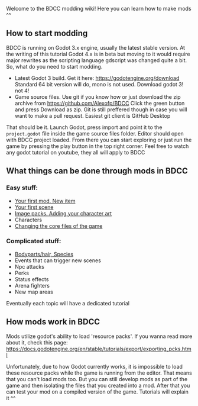 Welcome to the BDCC modding wiki! Here you can learn how to make mods ^^

## How to start modding

BDCC is running on Godot 3.x engine, usually the latest stable version. At the writing of this tutorial Godot 4.x is in beta but moving to it would require major rewrites as the scripting language gdscript was changed quite a bit. So, what do you need to start modding.

- Latest Godot 3 build. Get it here: https://godotengine.org/download Standard 64 bit version will do, mono is not used. Download godot 3! not 4!
- Game source files. Use git if you know how or just download the zip archive from https://github.com/Alexofp/BDCC Click the green button and press Download as zip. Git is still preffered though in case you will want to make a pull request. Easiest git client is GitHub Desktop

That should be it. Launch Godot, press import and point it to the `project.godot` file inside the game source files folder. Editor should open with BDCC project loaded. From there you can start exploring or just run the game by pressing the play button in the top right corner. Feel free to watch any godot tutorial on youtube, they all will apply to BDCC

## What things can be done through mods in BDCC

### Easy stuff:
- [Your first mod. New item](Your-first-mod.-New-item)
- [Your first scene](Your-first-scene)
- [Image packs. Adding your character art](Image-packs.-Adding-your-character-art)
- Characters
- [Changing the core files of the game](Changing-the-core-files-of-the-game)

### Complicated stuff:
- [Bodyparts/hair, Species](Bodyparts,-Species)
- Events that can trigger new scenes
- Npc attacks
- Perks
- Status effects
- Arena fighters
- New map areas

Eventually each topic will have a dedicated tutorial



## How mods work in BDCC
Mods utilize godot's ability to load 'resource packs'. If you wanna read more about it, check this page: https://docs.godotengine.org/en/stable/tutorials/export/exporting_pcks.html

Unfortunately, due to how Godot currently works, it is impossible to load these resource packs while the game is running from the editor. That means that you can't load mods too. But you can still develop mods as part of the game and then isolating the files that you created into a mod. After that you can test your mod on a compiled version of the game. Tutorials will explain it ^^